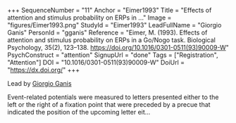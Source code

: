 +++
SequenceNumber = "11"
Anchor = "Eimer1993"
Title = "Effects of attention and stimulus probability on ERPs in ..."
Image = "figures/Eimer1993.png"
StudyId = "Eimer1993"
LeadFullName = "Giorgio Ganis"
PersonId = "gganis"
Reference = "Eimer, M. (1993). Effects of attention and stimulus probability on ERPs in a Go/Nogo task. Biological Psychology, 35(2), 123–138. https://doi.org/10.1016/0301-0511(93)90009-W"
PsychConstruct = "attention"
SignupUrl = "done"
Tags = ["Registration", "Attention"]
DOI = "10.1016/0301-0511(93)90009-W"
DoiUrl = "https://dx.doi.org/"
+++

Lead by [Giorgio Ganis](/people/#gganis)

Event-related potentials were measured to letters presented either to the left or the right of a fixation point that were preceded by a precue that indicated the position of the upcoming letter eit...